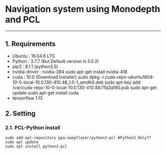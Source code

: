 # Navigation system using Monodepth and PCL

<hr/>

## 1. Requirements

* Ubuntu : 16.04.6 LTS
* Python : 3.7.7 (But Default version is 3.5.2) 
* pip3 : 8.1.1 (python3.5)
* nvidia-driver : nvidia-384 
	sudo apt-get install nvidia-418
* cuda : 10.0 
	(Download Installer)
	sudo dpkg -i cuda-repo-ubuntu1604-10-0-local-10.0.130-410.48_1.0-1_amd64.deb 
	sudo apt-key add /var/cuda-repo-10-0-local-10.0.130-410.48/7fa2af80.pub 
	sudo apt-get update 
	sudo apt-get install cuda 
* tensorflow 1.13

 
## 2. Setting

### 2.1. PCL-Python install
	sudo add-apt-repository ppa:sweptlaser/python3-pcl #Python3 Only??
	sudo apt update
	sudo apt install python3-pcl

